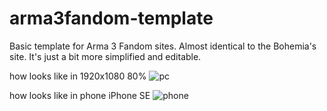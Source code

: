 # arma3fandom-template
Basic template for Arma 3 Fandom sites. Almost identical to the Bohemia's site. It's just a bit more simplified and editable.

how looks like in 1920x1080 80%
![pc](https://github.com/jellykunn/arma3fandom-template/assets/132174507/941ec5b3-9eaa-44f5-9226-9e0e7fa591ea)

how looks like in phone iPhone SE
![phone](https://github.com/jellykunn/arma3fandom-template/assets/132174507/3b42b10d-6c6a-47a8-9337-3c278267bd0e)
